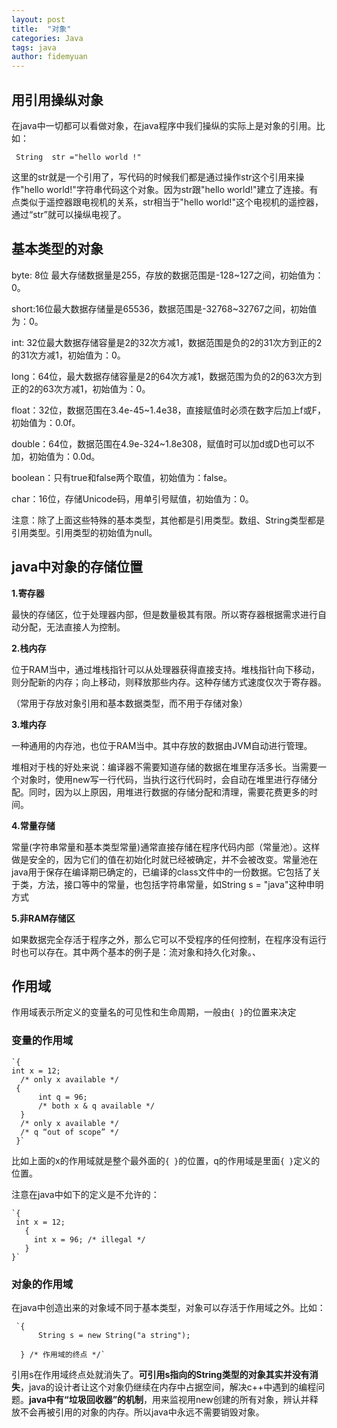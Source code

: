 ```yaml
---
layout: post
title:  "对象"
categories: Java
tags: java 
author: fidemyuan
---
```

## 用引用操纵对象

在java中一切都可以看做对象，在java程序中我们操纵的实际上是对象的引用。比如：

` String  str ="hello world !"`

这里的str就是一个引用了，写代码的时候我们都是通过操作str这个引用来操作"hello world!"字符串代码这个对象。因为str跟"hello world!"建立了连接。有点类似于遥控器跟电视机的关系，str相当于"hello world!"这个电视机的遥控器，通过“str”就可以操纵电视了。


## 基本类型的对象


byte: 8位 最大存储数据量是255，存放的数据范围是-128~127之间，初始值为：0。

short:16位最大数据存储量是65536，数据范围是-32768~32767之间，初始值为：0。

int:  32位最大数据存储容量是2的32次方减1，数据范围是负的2的31次方到正的2的31次方减1，初始值为：0。

long：64位，最大数据存储容量是2的64次方减1，数据范围为负的2的63次方到正的2的63次方减1，初始值为：0。

float：32位，数据范围在3.4e-45~1.4e38，直接赋值时必须在数字后加上f或F，初始值为：0.0f。

double：64位，数据范围在4.9e-324~1.8e308，赋值时可以加d或D也可以不加，初始值为：0.0d。

boolean：只有true和false两个取值，初始值为：false。

char：16位，存储Unicode码，用单引号赋值，初始值为：0。


注意：除了上面这些特殊的基本类型，其他都是引用类型。数组、String类型都是引用类型。引用类型的初始值为null。

##  java中对象的存储位置

**1.寄存器**

最快的存储区，位于处理器内部，但是数量极其有限。所以寄存器根据需求进行自动分配，无法直接人为控制。

**2.栈内存**

位于RAM当中，通过堆栈指针可以从处理器获得直接支持。堆栈指针向下移动，则分配新的内存；向上移动，则释放那些内存。这种存储方式速度仅次于寄存器。

（常用于存放对象引用和基本数据类型，而不用于存储对象）

**3.堆内存**

一种通用的内存池，也位于RAM当中。其中存放的数据由JVM自动进行管理。

堆相对于栈的好处来说：编译器不需要知道存储的数据在堆里存活多长。当需要一个对象时，使用new写一行代码，当执行这行代码时，会自动在堆里进行存储分配。同时，因为以上原因，用堆进行数据的存储分配和清理，需要花费更多的时间。

**4.常量存储**

常量(字符串常量和基本类型常量)通常直接存储在程序代码内部（常量池）。这样做是安全的，因为它们的值在初始化时就已经被确定，并不会被改变。常量池在java用于保存在编译期已确定的，已编译的class文件中的一份数据。它包括了关于类，方法，接口等中的常量，也包括字符串常量，如String s = "java"这种申明方式

**5.非RAM存储区**

如果数据完全存活于程序之外，那么它可以不受程序的任何控制，在程序没有运行时也可以存在。其中两个基本的例子是：流对象和持久化对象。、

## 作用域

作用域表示所定义的变量名的可见性和生命周期，一般由`{ }`的位置来决定

### 变量的作用域
    `{
    int x = 12;
      /* only x available */
     {
          int q = 96;
          /* both x & q available */
      }
      /* only x available */
      /* q “out of scope” */
     }`

比如上面的x的作用域就是整个最外面的`{ }`的位置，q的作用域是里面`{ }`定义的位置。

注意在java中如下的定义是不允许的：

    `{
     int x = 12;
       {
         int x = 96; /* illegal */
       }
    }`

### 对象的作用域

在java中创造出来的对象域不同于基本类型，对象可以存活于作用域之外。比如：

     `{
          String s = new String("a string");
       
      } /* 作用域的终点 */`

引用s在作用域终点处就消失了。**可引用s指向的String类型的对象其实并没有消失**，java的设计者让这个对象仍继续在内存中占据空间，解决c++中遇到的编程问题。**java中有“垃圾回收器”的机制**，用来监视用new创建的所有对象，辨认并释放不会再被引用的对象的内存。所以java中永远不需要销毁对象。